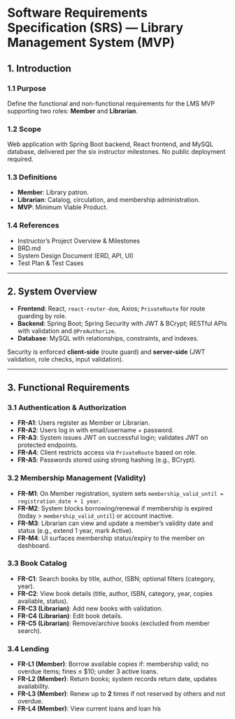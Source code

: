 # Software Requirements Specification (SRS) — Library Management System (MVP)

## 1. Introduction

### 1.1 Purpose

Define the functional and non-functional requirements for the LMS MVP supporting two roles: **Member** and **Librarian**.

### 1.2 Scope

Web application with Spring Boot backend, React frontend, and MySQL database, delivered per the six instructor milestones. No public deployment required.

### 1.3 Definitions

- **Member**: Library patron.
- **Librarian**: Catalog, circulation, and membership administration.
- **MVP**: Minimum Viable Product.

### 1.4 References

- Instructor’s Project Overview & Milestones
- BRD.md
- System Design Document (ERD, API, UI)
- Test Plan & Test Cases

---

## 2. System Overview

- **Frontend**: React, `react-router-dom`, Axios; `PrivateRoute` for route guarding by role.
- **Backend**: Spring Boot; Spring Security with JWT & BCrypt; RESTful APIs with validation and `@PreAuthorize`.
- **Database**: MySQL with relationships, constraints, and indexes.

Security is enforced **client-side** (route guard) and **server-side** (JWT validation, role checks, input validation).

---

## 3. Functional Requirements

### 3.1 Authentication & Authorization

- **FR-A1**: Users register as Member or Librarian.
- **FR-A2**: Users log in with email/username + password.
- **FR-A3**: System issues JWT on successful login; validates JWT on protected endpoints.
- **FR-A4**: Client restricts access via `PrivateRoute` based on role.
- **FR-A5**: Passwords stored using strong hashing (e.g., BCrypt).

### 3.2 Membership Management (Validity)

- **FR-M1**: On Member registration, system sets `membership_valid_until = registration_date + 1 year`.
- **FR-M2**: System blocks borrowing/renewal if membership is expired (today > `membership_valid_until`) or account inactive.
- **FR-M3**: Librarian can view and update a member’s validity date and status (e.g., extend 1 year, mark Active).
- **FR-M4**: UI surfaces membership status/expiry to the member on dashboard.

### 3.3 Book Catalog

- **FR-C1**: Search books by title, author, ISBN; optional filters (category, year).
- **FR-C2**: View book details (title, author, ISBN, category, year, copies available, status).
- **FR-C3 (Librarian)**: Add new books with validation.
- **FR-C4 (Librarian)**: Edit book details.
- **FR-C5 (Librarian)**: Remove/archive books (excluded from member search).

### 3.4 Lending

- **FR-L1 (Member)**: Borrow available copies if: membership valid; no overdue items; fines ≤ $10; under 3 active loans.
- **FR-L2 (Member)**: Return books; system records return date, updates availability.
- **FR-L3 (Member)**: Renew up to **2** times if not reserved by others and not overdue.
- **FR-L4 (Member)**: View current loans and loan his

